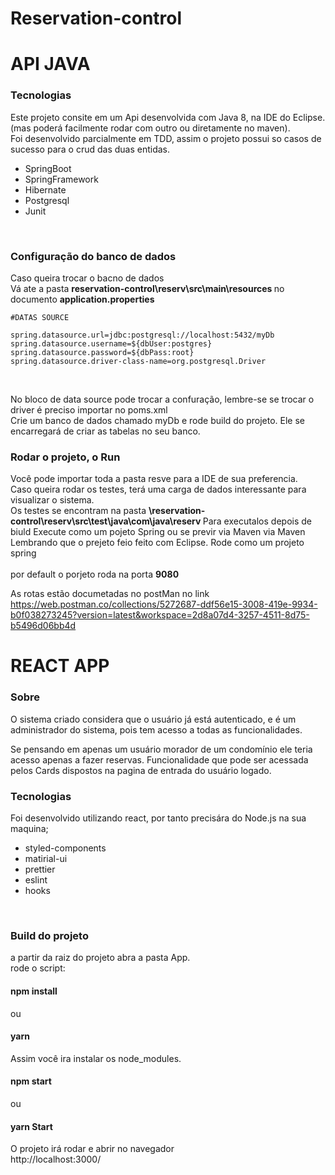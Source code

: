 # Reservation-control

<h1>API JAVA</h1>

<h3> Tecnologias</h3>
Este projeto consite em um Api desenvolvida com Java 8, na IDE do Eclipse. (mas poderá facilmente rodar com outro ou diretamente no maven). </br >
Foi desenvolvido parcialmente em TDD, assim o projeto possui so casos de sucesso para o crud das duas entidas. 

<ul>
  <li>SpringBoot </li> 
   <li>SpringFramework </li>
   <li>Hibernate </li>
   <li>Postgresql </li>
   <li>Junit </li>
 </uL>
</br>
<h3>Configuração do banco de dados </h3>
Caso queira trocar o bacno de dados</br>
Vá ate a pasta <b> reservation-control\reserv\src\main\resources </b>
no documento <b>application.properties </b>

````
#DATAS SOURCE

spring.datasource.url=jdbc:postgresql://localhost:5432/myDb
spring.datasource.username=${dbUser:postgres}
spring.datasource.password=${dbPass:root}
spring.datasource.driver-class-name=org.postgresql.Driver
````
</br>

No bloco de data source pode trocar a confuração, lembre-se se trocar o driver é preciso importar no poms.xml</br>
Crie um banco de dados chamado myDb e  rode build do projeto. Ele se encarregará de criar as tabelas no seu banco.
</br>

<h3> Rodar o projeto, o Run </h3>
Você pode importar toda a pasta resve para a IDE de sua preferencia. </br>
Caso queira rodar os testes, terá uma carga de dados interessante para visualizar o sistema.</br>
Os testes se encontram na pasta <b> \reservation-control\reserv\src\test\java\com\java\reserv </b>
Para executalos depois de biuld 
Execute como um pojeto Spring ou se previr via Maven via Maven </br>
Lembrando que o prejeto feio feito com Eclipse.
Rode como um projeto spring 
</br>
</br>
por default o porjeto roda na porta <b>9080</b>


As rotas estão documetadas no postMan no link
<a> https://web.postman.co/collections/5272687-ddf56e15-3008-419e-9934-b0f038273245?version=latest&workspace=2d8a07d4-3257-4511-8d75-b5496d06bb4d<a/>



<h1>REACT APP</h1>
<h3> Sobre</h3>
O sistema criado considera que o usuário já está autenticado, e é um administrador do sistema, pois tem acesso a todas as funcionalidades.

Se pensando em apenas um usuário morador de um condomínio ele teria acesso apenas a fazer reservas. Funcionalidade que pode ser acessada pelos Cards dispostos na pagina de entrada do usuário logado.


<h3>Tecnologias </h3>
Foi desenvolvido utilizando react, por tanto precisára do Node.js na sua maquina;
<ul>
  <li>styled-components</li>
  <li>matirial-ui</li>
  <li>prettier </li> 
   <li>eslint </li>
   <li>hooks </li>
 </uL>
 </br>
 <h3> Build do projeto</h3>
 a partir da raiz do projeto abra a pasta App.</br>
 rode o script:</br>
<h4>npm install</h4>
 ou
<h4>yarn</h4>
 Assim você ira instalar os node_modules.</br>
<h4>npm start</h4>
 ou
 
<h4>yarn Start</h4>
 O projeto irá rodar e abrir no navegador</br>
 <a>http://localhost:3000/</a>

 

